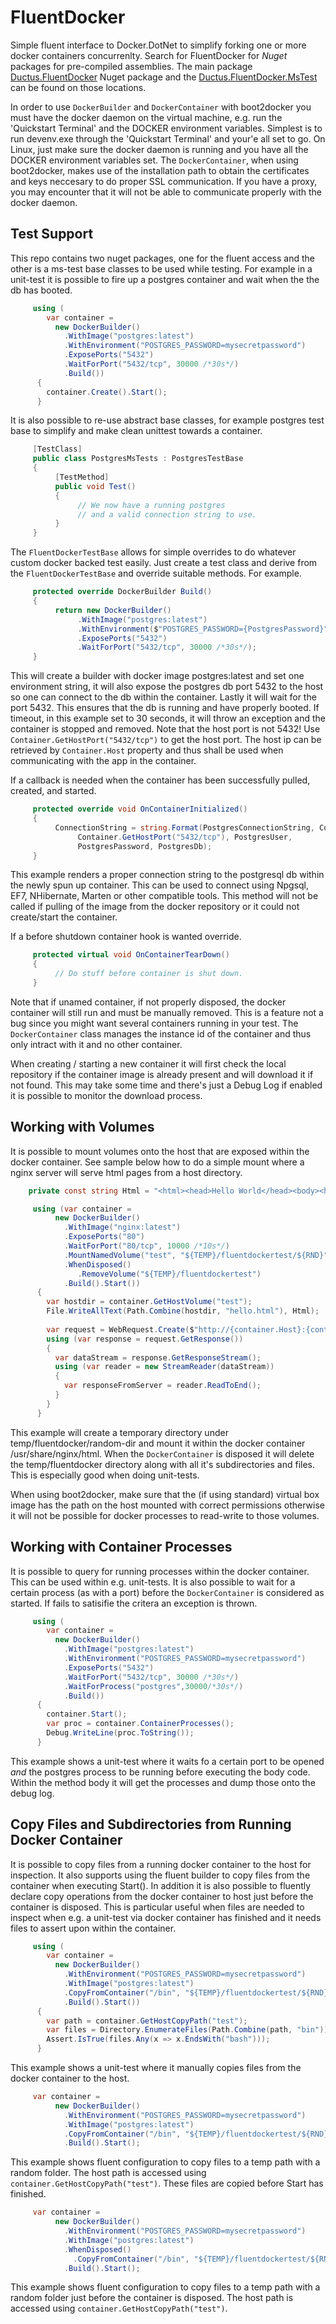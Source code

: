 # FluentDocker
Simple fluent interface to Docker.DotNet to simplify forking one or more docker containers concurrenlty. Search for FluentDocker for *Nuget* packages for pre-compiled assemblies. The main package [Ductus.FluentDocker](https://www.nuget.org/packages/Ductus.FluentDocker/ "Nuget Home for Ductus.FluentDocker") Nuget package and the [Ductus.FluentDocker.MsTest](https://www.nuget.org/packages/Ductus.FluentDocker.MsTest/ "Nuget Home for Ductus.FluentDocker.MsTest") can be found on those locations.

In order to use `DockerBuilder` and `DockerContainer` with boot2docker you must have the docker daemon on the virtual machine, e.g. run the 'Quickstart Terminal' and the DOCKER environment variables. Simplest is to run devenv.exe through the 'Quickstart Terminal' and your'e all set to go. On Linux, just make sure the docker daemon is running and you have all the DOCKER environment variables set. The `DockerContainer`, when using boot2docker, makes use of the installation path to obtain the certificates and keys neccesary to do proper SSL communication. If you have a proxy, you may encounter that it will not be able to communicate properly with the docker daemon.

## Test Support
This repo contains two nuget packages, one for the fluent access and the other is a ms-test base classes to be used while testing. For example in a unit-test it is possible to fire up a postgres container and wait when the the db has booted.
```cs
     using (
        var container =
          new DockerBuilder()
            .WithImage("postgres:latest")
            .WithEnvironment("POSTGRES_PASSWORD=mysecretpassword")
            .ExposePorts("5432")
            .WaitForPort("5432/tcp", 30000 /*30s*/)
            .Build())
      {
        container.Create().Start();
      }
```
It is also possible to re-use abstract base classes, for example postgres test base to simplify and make clean unittest towards a container.
```cs
     [TestClass]
     public class PostgresMsTests : PostgresTestBase
     {
          [TestMethod]
          public void Test()
          {
               // We now have a running postgres
               // and a valid connection string to use.
          }
     }
```  
The `FluentDockerTestBase` allows for simple overrides to do whatever custom docker backed test easily. Just create a test class and derive from the `FluentDockerTestBase` and override suitable methods. For example.
```cs
     protected override DockerBuilder Build()
     {
          return new DockerBuilder()
               .WithImage("postgres:latest")
               .WithEnvironment($"POSTGRES_PASSWORD={PostgresPassword}")
               .ExposePorts("5432")
               .WaitForPort("5432/tcp", 30000 /*30s*/);
     }
```     
This will create a builder with docker image postgres:latest and set one environment string, it will also expose the postgres db port 5432 to the host so one can connect to the db within the container. Lastly it will wait for the port 5432. This ensures that the db is running and have properly booted. If timeout, in this example set to 30 seconds, it will throw an exception and the container is stopped and removed. Note that the host port is not 5432! Use `Container.GetHostPort("5432/tcp")` to get the host port. The host ip can be retrieved by `Container.Host` property and thus shall be used when communicating with the app in the container. 

If a callback is needed when the container has been successfully pulled, created, and started.
```cs
     protected override void OnContainerInitialized()
     {
          ConnectionString = string.Format(PostgresConnectionString, Container.Host,
               Container.GetHostPort("5432/tcp"), PostgresUser,
               PostgresPassword, PostgresDb);
     }
```     
This example renders a proper connection string to the postgresql db within the newly spun up container. This can be used to connect using Npgsql, EF7, NHibernate, Marten or other compatible tools. This method will not be called if pulling of the image from the docker repository or it could not create/start the container.

If a before shutdown container hook is wanted override.
```cs
     protected virtual void OnContainerTearDown()
     {
          // Do stuff before container is shut down.
     }
```
Note that if unamed container, if not properly disposed, the docker container will still run and must be manually removed. This is a feature not a bug since you might want several containers running in your test. The `DockerContainer` class manages the instance id of the container and thus only intract with it and no other container.

When creating / starting a new container it will first check the local repository if the container image is already present and will download it if not found. This may take some time and there's just a Debug Log if enabled it is possible to monitor the download process.

## Working with Volumes
It is possible to mount volumes onto the host that are exposed within the docker container. See sample below how to do a simple mount where a nginx server will serve html pages from a host directory.
```cs
    private const string Html = "<html><head>Hello World</head><body><h1>Hello world</h1></body></html>";

     using (var container =
          new DockerBuilder()
            .WithImage("nginx:latest")
            .ExposePorts("80")
            .WaitForPort("80/tcp", 10000 /*10s*/)
            .MountNamedVolume("test", "${TEMP}/fluentdockertest/${RND}", "/usr/share/nginx/html", "ro")
            .WhenDisposed()
               .RemoveVolume("${TEMP}/fluentdockertest")
            .Build().Start())
      {
        var hostdir = container.GetHostVolume("test");
        File.WriteAllText(Path.Combine(hostdir, "hello.html"), Html);
 
        var request = WebRequest.Create($"http://{container.Host}:{container.GetHostPort("80/tcp")}/hello.html");
        using (var response = request.GetResponse())
        {
          var dataStream = response.GetResponseStream();
          using (var reader = new StreamReader(dataStream))
          {
            var responseFromServer = reader.ReadToEnd();
          }
        }
      }
```
This example will create a temporary directory under temp/fluentdocker/random-dir and mount it within the docker container /usr/share/nginx/html. When the `DockerContainer` is disposed it will delete the temp/fluentdocker directory along with all it's subdirectories and files. This is especially good when doing unit-tests.

When using boot2docker, make sure that the (if using standard) virtual box image has the path on the host mounted with correct permissions otherwise it will not be possible for docker processes to read-write to those volumes.

## Working with Container Processes
It is possible to query for running processes within the docker container. This can be used within e.g. unit-tests. It is also possible to wait for a certain process (as with a port) before the `DockerContainer` is considered as started. If fails to satisifie the critera an exception is thrown.

```cs
     using (
        var container =
          new DockerBuilder()
            .WithImage("postgres:latest")
            .WithEnvironment("POSTGRES_PASSWORD=mysecretpassword")
            .ExposePorts("5432")
            .WaitForPort("5432/tcp", 30000 /*30s*/)
            .WaitForProcess("postgres",30000/*30s*/)
            .Build())
      {
        container.Start();
        var proc = container.ContainerProcesses();
        Debug.WriteLine(proc.ToString());
      }
```
This example shows a unit-test where it waits fo a certain port to be opened *and* the postgres process to be running before executing the body code. Within the method body it will get the processes and dump those onto the debug log.

## Copy Files and Subdirectories from Running Docker Container
It is possible to copy files from a running docker container to the host for inspection. It also supports using the fluent builder to copy files from the container when executing Start(). In addition it is also possible to fluently declare copy operations from the docker container to host just before the container is disposed. This is particular useful when files are needed to inspect when e.g. a unit-test via docker container has finished and it needs files to assert upon within the container.

```cs
     using (
        var container =
          new DockerBuilder()
            .WithEnvironment("POSTGRES_PASSWORD=mysecretpassword")
            .WithImage("postgres:latest")
            .CopyFromContainer("/bin", "${TEMP}/fluentdockertest/${RND}", "test")
            .Build().Start())
      {
        var path = container.GetHostCopyPath("test");
        var files = Directory.EnumerateFiles(Path.Combine(path, "bin")).ToArray();
        Assert.IsTrue(files.Any(x => x.EndsWith("bash")));
      }
```
This example shows a unit-test where it manually copies files from the docker container to the host.

```cs
     var container =
          new DockerBuilder()
            .WithEnvironment("POSTGRES_PASSWORD=mysecretpassword")
            .WithImage("postgres:latest")
            .CopyFromContainer("/bin", "${TEMP}/fluentdockertest/${RND}", "test")
            .Build().Start();
```
This example shows fluent configuration to copy files to a temp path with a random folder. The host path is accessed using ```container.GetHostCopyPath("test")```. These files are copied before Start has finished.

```cs
     var container =
          new DockerBuilder()
            .WithEnvironment("POSTGRES_PASSWORD=mysecretpassword")
            .WithImage("postgres:latest")
            .WhenDisposed()
              .CopyFromContainer("/bin", "${TEMP}/fluentdockertest/${RND}","test")
            .Build().Start();
```
This example shows fluent configuration to copy files to a temp path with a random folder just before the container is disposed. The host path is accessed using ```container.GetHostCopyPath("test")```.
